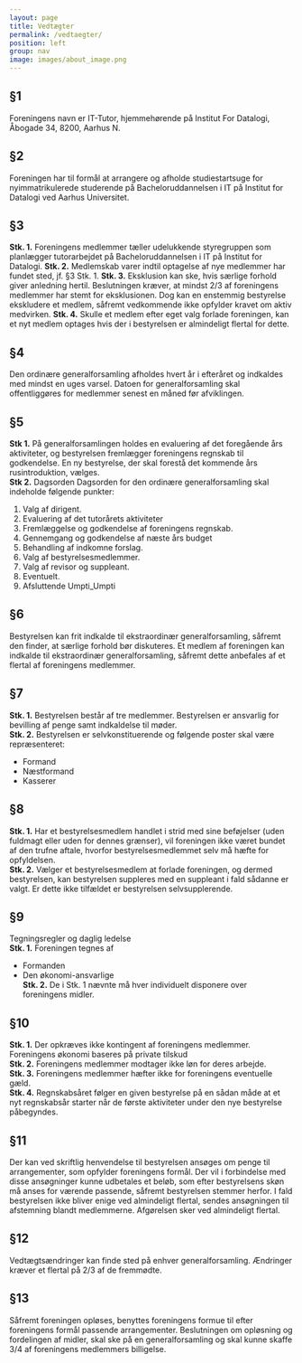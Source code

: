 ```yaml
---
layout: page
title: Vedtægter
permalink: /vedtaegter/
position: left
group: nav
image: images/about_image.png
---
```



## §1
Foreningens navn er IT-Tutor, hjemmehørende på Institut For Datalogi, Åbogade 34, 8200, Aarhus N.


## §2
Foreningen har til formål at arrangere og afholde studiestartsuge for nyimmatrikulerede studerende på Bacheloruddannelsen i IT på Institut for Datalogi ved Aarhus Universitet.


## §3
**Stk. 1.** Foreningens medlemmer tæller udelukkende styregruppen som planlægger tutorarbejdet på Bacheloruddannelsen i IT på Institut for Datalogi.
**Stk. 2.** Medlemskab varer indtil optagelse af nye medlemmer har fundet sted, jf. §3 Stk. 1.
**Stk. 3.** Eksklusion kan ske, hvis særlige forhold giver anledning hertil. Beslutningen kræver, at mindst 2/3 af foreningens medlemmer har stemt for eksklusionen. Dog kan en enstemmig bestyrelse ekskludere et medlem, såfremt vedkommende ikke opfylder kravet om aktiv medvirken.
**Stk. 4.** Skulle et medlem efter eget valg forlade foreningen, kan et nyt medlem optages hvis der i bestyrelsen er almindeligt flertal for dette.


## §4
Den ordinære generalforsamling afholdes hvert år i efteråret og indkaldes med mindst en uges varsel. Datoen for generalforsamling skal offentliggøres for medlemmer senest en måned før afviklingen.


## §5
**Stk 1.** På generalforsamlingen holdes en evaluering af det foregående års aktiviteter, og bestyrelsen fremlægger foreningens regnskab til godkendelse. En ny bestyrelse, der skal forestå det kommende års rusintroduktion, vælges.<br>
**Stk 2.** Dagsorden 
Dagsorden for den ordinære generalforsamling skal indeholde følgende punkter:


1. Valg af dirigent.
2. Evaluering af det tutorårets aktiviteter
3. Fremlæggelse og godkendelse af foreningens regnskab.
4. Gennemgang og godkendelse af næste års budget
5. Behandling af indkomne forslag.
6. Valg af bestyrelsesmedlemmer.
7. Valg af revisor og suppleant.
8. Eventuelt.
9. Afsluttende Umpti_Umpti




## §6
Bestyrelsen kan frit indkalde til ekstraordinær generalforsamling, såfremt den finder, at særlige forhold bør diskuteres. Et medlem af foreningen kan indkalde til ekstraordinær generalforsamling, såfremt dette anbefales af et flertal af foreningens medlemmer.


## §7
**Stk. 1.** Bestyrelsen består af tre medlemmer. Bestyrelsen er ansvarlig for bevilling af penge samt indkaldelse til møder. <br>
**Stk. 2.** Bestyrelsen er selvkonstituerende og følgende poster skal være repræsenteret:
+ Formand
+ Næstformand
+ Kasserer


## §8
**Stk. 1.** Har et bestyrelsesmedlem handlet i strid med sine beføjelser (uden fuldmagt eller uden for dennes grænser), vil foreningen ikke været bundet af den trufne aftale, hvorfor bestyrelsesmedlemmet selv må hæfte for opfyldelsen. <br>
**Stk. 2.** Vælger et bestyrelsesmedlem at forlade foreningen, og dermed bestyrelsen, kan bestyrelsen suppleres med en suppleant i fald sådanne er valgt. Er dette ikke tilfældet er bestyrelsen selvsupplerende.


## §9
Tegningsregler og daglig ledelse<br>
**Stk. 1.**
Foreningen tegnes af
+ Formanden
+ Den økonomi-ansvarlige<br>
**Stk. 2.**
De i Stk. 1 nævnte må hver individuelt disponere over foreningens midler.


## §10
**Stk. 1.** Der opkræves ikke kontingent af foreningens medlemmer. Foreningens økonomi baseres på private tilskud <br>
**Stk. 2.** Foreningens medlemmer modtager ikke løn for deres arbejde.<br>
**Stk. 3.** Foreningens medlemmer hæfter ikke for foreningens eventuelle gæld.<br>
**Stk. 4.** Regnskabsåret følger en given bestyrelse på en sådan måde at et nyt regnskabsår starter når de første aktiviteter under den nye bestyrelse påbegyndes.


## §11
Der kan ved skriftlig henvendelse til bestyrelsen ansøges om penge til arrangementer, som opfylder foreningens formål. Der vil i forbindelse med disse ansøgninger kunne udbetales et beløb, som efter bestyrelsens skøn må anses for værende passende, såfremt bestyrelsen stemmer herfor. I fald bestyrelsen ikke bliver enige ved almindeligt flertal, sendes ansøgningen til afstemning blandt medlemmerne. Afgørelsen sker ved almindeligt flertal.


## §12
Vedtægtsændringer kan finde sted på enhver generalforsamling. Ændringer kræver et flertal på 2/3 af de fremmødte.


## §13
Såfremt foreningen opløses, benyttes foreningens formue til efter foreningens formål passende arrangementer. Beslutningen om opløsning og fordelingen af midler, skal ske på en generalforsamling og skal kunne skaffe 3/4 af foreningens medlemmers billigelse.
